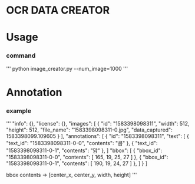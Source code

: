 # OCR DATA CREATOR

# Usage
### command
'''
python image_creator.py --num_image=1000
'''

# Annotation
### example
'''
"info": {},
	"license": {},
	"images": [
		{
			"id": "1583398098311",
			"width": 512,
			"height": 512,
			"file_name": "1583398098311-0.jpg",
			"data_captured": 1583398099.109605
		}
	],
	"annotations": [
        {
            "id": "1583398098311",
			"text": [
				{
					"text_id": "1583398098311-0-0",
					"contents": "큼" 
				},
				{
					"text_id": "1583398098311-0-1",
					"contents": "맑"
				},
            ]
            "bbox": [
				{
					"bbox_id": "1583398098311-0-0",
					"contents": [
						165, 
						19,
						25,
						27
					]
				},
				{
					"bbox_id": "1583398098311-0-1",
					"contents": [
						190,
						19,
						24,
						27
					]
				},
            ]
        }
    ]

bbox contents -> [center_x, center_y, width, height]
'''
